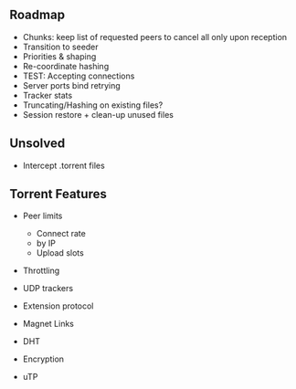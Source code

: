 ## Roadmap

* Chunks: keep list of requested peers to cancel all only upon reception
* Transition to seeder
* Priorities & shaping
* Re-coordinate hashing
* TEST: Accepting connections
* Server ports bind retrying
* Tracker stats
* Truncating/Hashing on existing files?
* Session restore + clean-up unused files

## Unsolved

* Intercept .torrent files

## Torrent Features

* Peer limits
  * Connect rate
  * by IP
  * Upload slots
* Throttling
* UDP trackers
* Extension protocol

* Magnet Links
* DHT
* Encryption
* uTP
